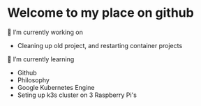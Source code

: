 # Welcome to my place on github

🔭 I’m currently working on 

* Cleaning up old project, and restarting container projects

🌱 I’m currently learning

* Github
* Philosophy
* Google Kubernetes Engine
* Seting up k3s cluster on 3 Raspberry Pi's

<!--
**UlrichNilsson/UlrichNilsson** is a ✨ _special_ ✨ repository because its `README.md` (this file) appears on your GitHub profile.

Here are some ideas to get you started:

- 🔭 I’m currently working on ...
- 🌱 I’m currently learning ...
- 👯 I’m looking to collaborate on ...
- 🤔 I’m looking for help with ...
- 💬 Ask me about ...
- 📫 How to reach me: ...
- 😄 Pronouns: ...
- ⚡ Fun fact: ...
-->
